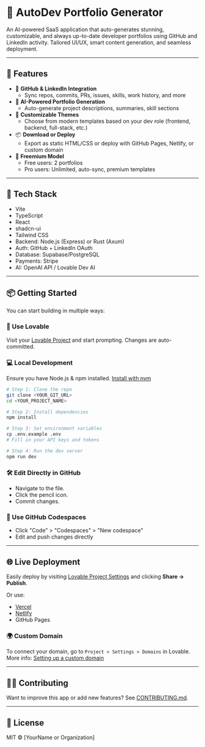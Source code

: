 # 🧠 AutoDev Portfolio Generator

An AI-powered SaaS application that auto-generates stunning, customizable, and always up-to-date developer portfolios using GitHub and LinkedIn activity. Tailored UI/UX, smart content generation, and seamless deployment.

---

## 🚀 Features

- 🔗 **GitHub & LinkedIn Integration**
  - Sync repos, commits, PRs, issues, skills, work history, and more
- 🧠 **AI-Powered Portfolio Generation**
  - Auto-generate project descriptions, summaries, skill sections
- 🎨 **Customizable Themes**
  - Choose from modern templates based on your dev role (frontend, backend, full-stack, etc.)
- 📦 **Download or Deploy**
  - Export as static HTML/CSS or deploy with GitHub Pages, Netlify, or custom domain
- 💸 **Freemium Model**
  - Free users: 2 portfolios
  - Pro users: Unlimited, auto-sync, premium templates

---

## 🧰 Tech Stack

- Vite
- TypeScript
- React
- shadcn-ui
- Tailwind CSS
- Backend: Node.js (Express) or Rust (Axum)
- Auth: GitHub + LinkedIn OAuth
- Database: Supabase/PostgreSQL
- Payments: Stripe
- AI: OpenAI API / Lovable Dev AI

---

## 📦 Getting Started

You can start building in multiple ways:

### 🧠 Use Lovable

Visit your [Lovable Project](https://lovable.dev/projects/de7210c9-e951-4260-bc1f-98dcb1492353) and start prompting. Changes are auto-committed.

### 💻 Local Development

Ensure you have Node.js & npm installed. [Install with nvm](https://github.com/nvm-sh/nvm#installing-and-updating)

```sh
# Step 1: Clone the repo
git clone <YOUR_GIT_URL>
cd <YOUR_PROJECT_NAME>

# Step 2: Install dependencies
npm install

# Step 3: Set environment variables
cp .env.example .env
# Fill in your API keys and tokens

# Step 4: Run the dev server
npm run dev
```

### 🛠 Edit Directly in GitHub
- Navigate to the file.
- Click the pencil icon.
- Commit changes.

### 🚀 Use GitHub Codespaces
- Click "Code" > "Codespaces" > "New codespace"
- Edit and push changes directly

---

## 🌐 Live Deployment

Easily deploy by visiting [Lovable Project Settings](https://lovable.dev/projects/de7210c9-e951-4260-bc1f-98dcb1492353) and clicking **Share -> Publish**.

Or use:
- [Vercel](https://vercel.com)
- [Netlify](https://netlify.com)
- GitHub Pages

### 🌍 Custom Domain
To connect your domain, go to `Project > Settings > Domains` in Lovable.
More info: [Setting up a custom domain](https://docs.lovable.dev/tips-tricks/custom-domain#step-by-step-guide)

---

## 🧑‍💻 Contributing

Want to improve this app or add new features? See [CONTRIBUTING.md](CONTRIBUTING.md).

---

## 📃 License

MIT © [YourName or Organization]
